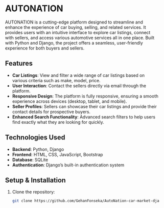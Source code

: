 # AUTONATION

AUTONATION is a cutting-edge platform designed to streamline and enhance the experience of car buying, selling, and related services. It provides users with an intuitive interface to explore car listings, connect with sellers, and access various automotive services all in one place. Built with Python and Django, the project offers a seamless, user-friendly experience for both buyers and sellers.

## Features

- **Car Listings**: View and filter a wide range of car listings based on various criteria such as make, model, price.
- **User Interaction**: Contact the sellers directly via email through the platform.
- **Responsive Design**: The platform is fully responsive, ensuring a smooth experience across devices (desktop, tablet, and mobile).
- **Seller Profiles**: Sellers can showcase their car listings and provide their contact details for prospective buyers.
- **Enhanced Search Functionality**: Advanced search filters to help users find exactly what they are looking for quickly.

## Technologies Used

- **Backend**: Python, Django
- **Frontend**: HTML, CSS, JavaScript, Bootstrap
- **Database**: SQLite
- **Authentication**: Django’s built-in authentication system

## Setup & Installation

1. Clone the repository:
   ```bash
   git clone https://github.com/GehanFonseka/AutoNation-car-market-django.git
